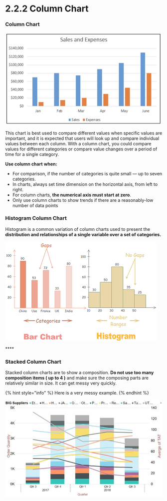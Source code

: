 # 2.2.2 Column Chart

### Column Chart

![Column Chart](../../.gitbook/assets/screenshot-2020-07-02-at-11.13.35.png)

This chart is best used to compare different values when specific values are important, and it is expected that users will look up and compare individual values between each column. With a column chart, you could compare values for different categories or compare value changes over a period of time for a single category.

**Use column chart** **when:**

* For comparison, if the number of categories is quite small — up to seven categories.
* In charts,  always set time dimension on the horizontal axis, from left to right.
* For column charts, **the numerical axis must start at zero**. 
* Only use column charts to show trends if there are a reasonably-low number of data points 



### Histogram Column Chart

Histogram is a common variation of column charts used to present the **distribution and relationships of a single variable over a set of categories.**

![Bar Chart and Histogram Chart](../../.gitbook/assets/338f5a921a7da70401531a9917536c6b.png)

\*\*\*\*

### Stacked Column Chart

Stacked column charts are to show a composition. **Do not use too many composition items \( up to 4 \)** and make sure the composing parts are relatively similar in size. It can get messy very quickly.

{% hint style="info" %}
Here is a  very messy example.
{% endhint %}

![Stacked column chart: This is a very messy example!](../../.gitbook/assets/12.jpg)




